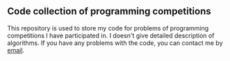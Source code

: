 ## Code collection of programming competitions

This repository is used to store my code for problems of programming competitions I have participated in. I doesn't give detailed description of algorithms. If you have any problems with the code, you can contact me by [email](tao.cheng.cs@gmail.com). 